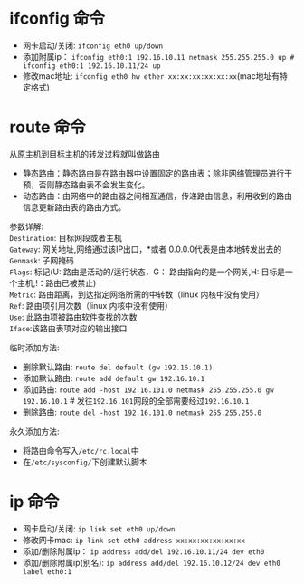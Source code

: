 # ifconfig 命令
- 网卡启动/关闭: `ifconfig eth0 up/down` 
- 添加附属ip： `ifconfig eth0:1 192.16.10.11 netmask 255.255.255.0 up # ifconfig eth0:1 192.16.10.11/24 up ` 
- 修改mac地址: `ifconfig eth0 hw ether xx:xx:xx:xx:xx:xx`(mac地址有特定格式) 

# route 命令 
从原主机到目标主机的转发过程就叫做路由   
- 静态路由：静态路由是在路由器中设置固定的路由表；除非网络管理员进行干预，否则静态路由表不会发生变化。
- 动态路由：由网络中的路由器之间相互通信，传递路由信息，利用收到的路由信息更新路由表的路由方式。

参数详解:  
`Destination`: 目标网段或者主机    
`Gateway`: 网关地址,网络通过该IP出口，*或者 0.0.0.0代表是由本地转发出去的   
`Genmask`: 子网掩码   
`Flags`: 标记(U: 路由是活动的/运行状态，G： 路由指向的是一个网关,H: 目标是一个主机,!：路由已被禁止)   
`Metric`: 路由距离，到达指定网络所需的中转数（linux 内核中没有使用）  
`Ref`: 路由项引用次数（linux 内核中没有使用）  
`Use`: 此路由项被路由软件查找的次数  
`Iface`:该路由表项对应的输出接口  

临时添加方法:  
- 删除默认路由: `route del default (gw 192.16.10.1)` 
- 添加默认路由: `route add default gw 192.16.10.1` 
- 添加路由: `route add -host 192.16.101.0 netmask 255.255.255.0 gw 192.16.10.1` # 发往`192.16.101`网段的全部需要经过`192.16.10.1`
- 删除路由: `route del -host 192.16.101.0 netmask 255.255.255.0`

永久添加方法:  
- 将路由命令写入`/etc/rc.local`中  
- 在`/etc/sysconfig/`下创建默认脚本 

# ip 命令 
- 网卡启动/关闭: `ip link set eth0 up/down` 
- 修改网卡mac: `ip link set eth0 address xx:xx:xx:xx:xx:xx`
- 添加/删除附属ip： `ip address add/del 192.16.10.11/24 dev eth0`
- 添加/删除附属ip(别名): `ip address add/del 192.16.10.12/24 dev eth0 label eth0:1`  

